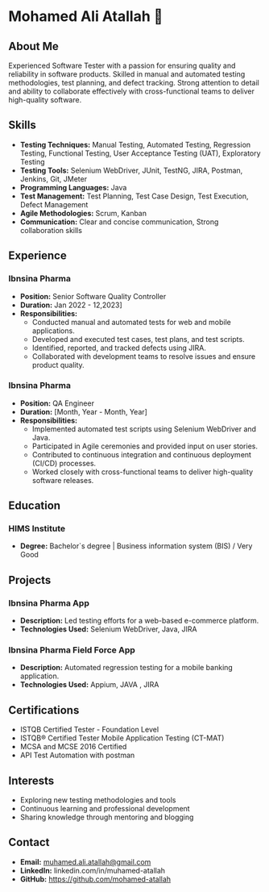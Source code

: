 # Mohamed Ali Atallah 👋

## About Me

Experienced Software Tester with a passion for ensuring quality and reliability in software products. Skilled in manual and automated testing methodologies, test planning, and defect tracking. Strong attention to detail and ability to collaborate effectively with cross-functional teams to deliver high-quality software.

## Skills

- **Testing Techniques:** Manual Testing, Automated Testing, Regression Testing, Functional Testing, User Acceptance Testing (UAT), Exploratory Testing
- **Testing Tools:** Selenium WebDriver, JUnit, TestNG, JIRA, Postman, Jenkins, Git, JMeter
- **Programming Languages:** Java
- **Test Management:** Test Planning, Test Case Design, Test Execution, Defect Management
- **Agile Methodologies:** Scrum, Kanban
- **Communication:** Clear and concise communication, Strong collaboration skills

## Experience

### Ibnsina Pharma
- **Position:** Senior Software Quality Controller
- **Duration:** Jan 2022  - 12,2023]
- **Responsibilities:**
  - Conducted manual and automated tests for web and mobile applications.
  - Developed and executed test cases, test plans, and test scripts.
  - Identified, reported, and tracked defects using JIRA.
  - Collaborated with development teams to resolve issues and ensure product quality.

### Ibnsina Pharma
- **Position:** QA Engineer
- **Duration:** [Month, Year - Month, Year]
- **Responsibilities:**
  - Implemented automated test scripts using Selenium WebDriver and Java.
  - Participated in Agile ceremonies and provided input on user stories.
  - Contributed to continuous integration and continuous deployment (CI/CD) processes.
  - Worked closely with cross-functional teams to deliver high-quality software releases.

## Education

###  HIMS Institute
- **Degree:** Bachelor`s degree | Business information system (BIS) / Very Good

## Projects

### Ibnsina Pharma App
- **Description:** Led testing efforts for a web-based e-commerce platform.
- **Technologies Used:** Selenium WebDriver, Java, JIRA

### Ibnsina Pharma Field Force App
- **Description:** Automated regression testing for a mobile banking application.
- **Technologies Used:** Appium, JAVA , JIRA

## Certifications

- ISTQB Certified Tester - Foundation Level
- ISTQB® Certified Tester Mobile Application Testing (CT-MAT)
- MCSA and MCSE 2016 Certified
- API Test Automation with postman

## Interests

- Exploring new testing methodologies and tools
- Continuous learning and professional development
- Sharing knowledge through mentoring and blogging

## Contact

- **Email:** muhamed.ali.atallah@gmail.com
- **LinkedIn:** linkedin.com/in/muhamed-atallah
- **GitHub:** https://github.com/mohamed-atallah

<!--
**mohamed-atallah/mohamed-atallah** is a ✨ _special_ ✨ repository because its `README.md` (this file) appears on your GitHub profile.

Here are some ideas to get you started:

- 🔭 I’m currently working on ...
- 🌱 I’m currently learning ...
- 👯 I’m looking to collaborate on ...
- 🤔 I’m looking for help with ...
- 💬 Ask me about ...
- 📫 How to reach me: ...
- 😄 Pronouns: ...
- ⚡ Fun fact: ...
-->
